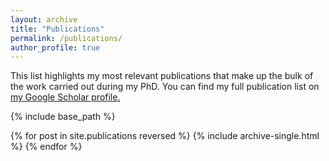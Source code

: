 ```yaml
---
layout: archive
title: "Publications"
permalink: /publications/
author_profile: true
---
```


This list highlights my most relevant publications that make up the bulk of the work carried out during my PhD. You can 
find my full publication list on <u><a href="{{site.author.googlescholar}}">my Google Scholar profile</a>.</u>

{% include base_path %}

{% for post in site.publications reversed %}
  {% include archive-single.html %}
{% endfor %}

